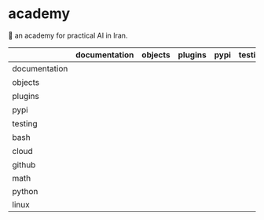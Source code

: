# academy

📐 an academy for practical AI in Iran.

| | documentation | objects | plugins | pypi | testing | bash | cloud | github | math | python | linux |
|-|-|-|-|-|-|-|-|-|-|-|-|
| documentation |  |  |  |  |  | ℹ️ |  | ℹ️ |  | ℹ️ |  |
| objects |  |  |  |  |  | ℹ️ | ℹ️ |  |  | ℹ️ |  |
| plugins |  |  |  |  |  | ℹ️ |  | ℹ️ | ℹ️ | ℹ️ |  |
| pypi |  |  |  |  |  | ℹ️ |  | ℹ️ |  | ℹ️ | ℹ️ |
| testing |  |  |  |  |  | ℹ️ |  | ℹ️ |  | ℹ️ |  |
| bash |  |  |  |  |  |  |  |  |  | ℹ️ | ℹ️ |
| cloud |  |  |  |  |  |  |  |  |  |  | ℹ️ |
| github |  |  |  |  |  |  |  |  |  |  | ℹ️ |
| math |  |  |  |  |  |  |  |  |  |  |  |
| python |  |  |  |  |  |  |  |  |  |  | ℹ️ |
| linux |  |  |  |  |  |  |  |  |  |  |  |
